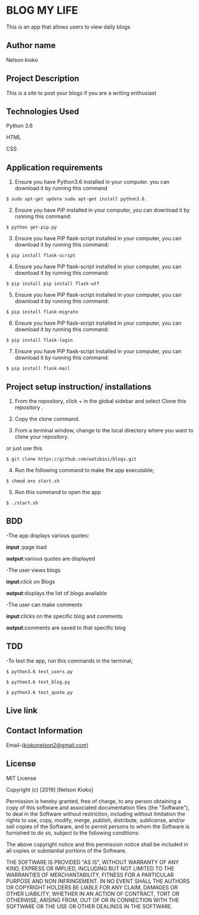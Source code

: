 # BLOG MY LIFE

This is an app that allows users to view daily blogs


## Author name

Nelson kioko

## Project Description

This is a site to post your blogs if you are a writing enthusiast


## Technologies Used

Python 3.6

HTML

CSS

## Application requirements

1. Ensure you have Python3.6 installed in your computer. you can download it by running this command

`$ sudo apt-get update sudo apt-get install python3.6.`

2. Ensure you have PiP installed in your computer, you can download it by running this command:

`$ python get-pip.py`

3. Ensure you have PiP flask-script installed in your computer, you can download it by running this command:

`$ pip install flask-script`  

4. Ensure you have PiP flask-script installed in your computer, you can download it by running this command:

`$ pip install pip install flask-wtf `

5. Ensure you have PiP flask-script installed in your computer, you can download it by running this command:

`$ pip install flask-migrate`  

6. Ensure you have PiP flask-script installed in your computer, you can download it by running this command:

`$ pip install flask-login`

7. Ensure you have PiP flask-script installed in your computer, you can download it by running this command:

`$ pip install flask-mail`  

## Project setup instruction/ installations


1. From the repository, click + in the global sidebar and select Clone this repository .

2.  Copy the clone command.

3.  From a terminal window, change to the local directory where you want to clone your repository.

or just use this

`$ git clone https://github.com/watibini/blogs.git`

4. Run the following command to make the app executable;

`$ chmod a+x start.sh`

5. Run this command to open the app

`$ ./start.sh`


## BDD

-The app displays various quotes:

**input** :page load


**output**:various quotes are displayed

-The user views blogs

**input**:click on Blogs


**output**:displays the list of blogs available

-The user can make comments

**input**:clicks on the specific blog and comments


**output**:comments are saved to that specific blog

## TDD

-To test the app, run this commands in the terminal;

`$ python3.6 test_users.py`

`$ python3.6 test_blog.py`

`$ python3.6 test_quote.py`

## Live link


## Contact Information

Email-(kiokonelson2@gmail.com)



## License

MIT License

Copyright (c) [2019] [Nelson Kioko]

Permission is hereby granted, free of charge, to any person obtaining a copy
of this software and associated documentation files (the "Software"), to deal
in the Software without restriction, including without limitation the rights
to use, copy, modify, merge, publish, distribute, sublicense, and/or sell
copies of the Software, and to permit persons to whom the Software is
furnished to do so, subject to the following conditions:

The above copyright notice and this permission notice shall be included in all
copies or substantial portions of the Software.

THE SOFTWARE IS PROVIDED "AS IS", WITHOUT WARRANTY OF ANY KIND, EXPRESS OR
IMPLIED, INCLUDING BUT NOT LIMITED TO THE WARRANTIES OF MERCHANTABILITY,
FITNESS FOR A PARTICULAR PURPOSE AND NON INFRINGEMENT. IN NO EVENT SHALL THE
AUTHORS OR COPYRIGHT HOLDERS BE LIABLE FOR ANY CLAIM, DAMAGES OR OTHER
LIABILITY, WHETHER IN AN ACTION OF CONTRACT, TORT OR OTHERWISE, ARISING FROM,
OUT OF OR IN CONNECTION WITH THE SOFTWARE OR THE USE OR OTHER DEALINGS IN THE
SOFTWARE.
